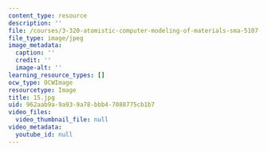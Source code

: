 ```yaml
---
content_type: resource
description: ''
file: /courses/3-320-atomistic-computer-modeling-of-materials-sma-5107-spring-2005/962aab9a9a939a78bbb47088775cb1b7_15.jpg
file_type: image/jpeg
image_metadata:
  caption: ''
  credit: ''
  image-alt: ''
learning_resource_types: []
ocw_type: OCWImage
resourcetype: Image
title: 15.jpg
uid: 962aab9a-9a93-9a78-bbb4-7088775cb1b7
video_files:
  video_thumbnail_file: null
video_metadata:
  youtube_id: null
---
```


